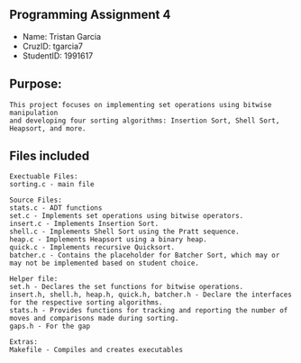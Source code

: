 ## Programming Assignment 4
* Name: Tristan Garcia
* CruzID: tgarcia7
* StudentID: 1991617

## Purpose:
    This project focuses on implementing set operations using bitwise manipulation 
    and developing four sorting algorithms: Insertion Sort, Shell Sort, Heapsort, and more.

## Files included
    Exectuable Files:
    sorting.c - main file

    Source Files:
    stats.c - ADT functions
    set.c - Implements set operations using bitwise operators.
    insert.c - Implements Insertion Sort.
    shell.c - Implements Shell Sort using the Pratt sequence.
    heap.c - Implements Heapsort using a binary heap.
    quick.c - Implements recursive Quicksort.
    batcher.c - Contains the placeholder for Batcher Sort, which may or may not be implemented based on student choice.

    Helper file:
    set.h - Declares the set functions for bitwise operations.
    insert.h, shell.h, heap.h, quick.h, batcher.h - Declare the interfaces for the respective sorting algorithms.
    stats.h - Provides functions for tracking and reporting the number of moves and comparisons made during sorting.
    gaps.h - For the gap

    Extras:
    Makefile - Compiles and creates executables
